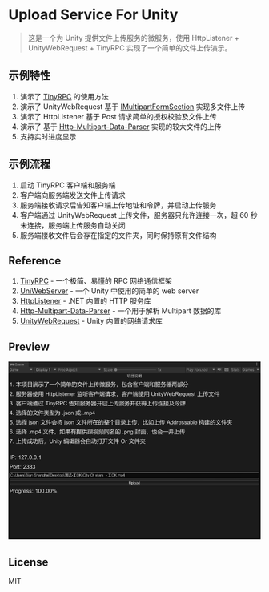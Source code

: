 # Upload Service For Unity



> 这是一个为 Unity 提供文件上传服务的微服务，使用 HttpListener + UnityWebRequest + TinyRPC 实现了一个简单的文件上传演示。

## 示例特性
1. 演示了 [TinyRPC][3] 的使用方法
1. 演示了 UnityWebRequest 基于 [IMultipartFormSection][2] 实现多文件上传
1. 演示了 HttpListener 基于 Post 请求简单的授权校验及文件上传
1. 演示了 基于 [Http-Multipart-Data-Parser][1] 实现的较大文件的上传
1. 支持实时进度显示

## 示例流程

1. 启动 TinyRPC 客户端和服务端
1. 客户端向服务端发送文件上传请求
1. 服务端接收请求后告知客户端上传地址和令牌，并启动上传服务
1. 客户端通过 UnityWebRequest 上传文件，服务器只允许连接一次，超 60 秒未连接，服务端上传服务自动关闭
1. 服务端接收文件后会存在指定的文件夹，同时保持原有文件结构

## Reference
1. [TinyRPC][3] - 一个极简、易懂的 RPC 网络通信框架
1. [UniWebServer][4] - 一个 Unity 中使用的简单的 web server
1. [HttpListener][5] - .NET 内置的 HTTP 服务库
1. [Http-Multipart-Data-Parser][1] - 一个用于解析 Multipart 数据的库
1. [UnityWebRequest][6] - Unity 内置的网络请求库

## Preview
![preview](./doc/preview.png)

## License
MIT


[1]:https://github.com/Http-Multipart-Data-Parser/Http-Multipart-Data-Parser
[2]:https://docs.unity3d.com/ScriptReference/Networking.IMultipartFormSection.html
[3]:https://github.com/bian-sh/TinyRPC
[4]:https://github.com/bian-sh/UniWebServer
[5]:https://docs.microsoft.com/en-us/dotnet/api/system.net.httplistener?view=net-5.0
[6]:https://docs.unity3d.com/ScriptReference/Networking.UnityWebRequest.html

